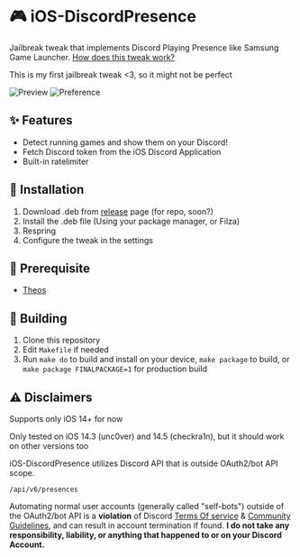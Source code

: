 # 🎮 iOS-DiscordPresence

Jailbreak tweak that implements Discord Playing Presence like Samsung Game Launcher. [How does this tweak work?](https://github.com/YuzuZensai/DiscordMobilePlayingCLI)

This is my first jailbreak tweak <3, so it might not be perfect

![Preview](https://user-images.githubusercontent.com/84713269/167249578-41f97c06-756c-4610-a94e-2a259a9171fb.gif)
![Preference](https://user-images.githubusercontent.com/84713269/179952103-1e851b56-14ce-4e48-8f51-ddb52aaf5d01.png)

## ✨ Features

- Detect running games and show them on your Discord!
- Fetch Discord token from the iOS Discord Application
- Built-in ratelimiter

## 🔧 Installation
1. Download .deb from [release](https://github.com/YuzuZensai/iOS-DiscordPresence/releases) page (for repo, soon?)
2. Install the .deb file (Using your package manager, or Filza)
3. Respring
4. Configure the tweak in the settings

## 👜 Prerequisite

- [Theos](https://theos.dev/)

## 🔧 Building

1. Clone this repository
2. Edit ``Makefile`` if needed
3. Run ``make do`` to build and install on your device, ``make package`` to build, or ``make package FINALPACKAGE=1`` for production build

## ⚠️ Disclaimers

Supports only iOS 14+ for now

Only tested on iOS 14.3 (unc0ver) and 14.5 (checkra1n), but it should work on other versions too

iOS-DiscordPresence utilizes Discord API that is outside OAuth2/bot API scope.

``/api/v6/presences``

Automating normal user accounts (generally called "self-bots") outside of the OAuth2/bot API is a **violation** of Discord [Terms Of service](https://discord.com/terms) & [Community Guidelines](https://discord.com/guidelines), and can result in account termination if found. **I do not take any responsibility, liability, or anything that happened to or on your Discord Account.**
